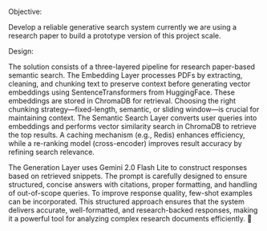 Objective:

Develop a reliable generative search system currently we are using a research paper to build a prototype version of this project scale.

Design:

The solution consists of a three-layered pipeline for research paper-based semantic search. The Embedding Layer processes PDFs by extracting, cleaning, and chunking text to preserve context before generating vector embeddings using SentenceTransformers from HuggingFace. These embeddings are stored in ChromaDB for retrieval. Choosing the right chunking strategy—fixed-length, semantic, or sliding window—is crucial for maintaining context. The Semantic Search Layer converts user queries into embeddings and performs vector similarity search in ChromaDB to retrieve the top results. A caching mechanism (e.g., Redis) enhances efficiency, while a re-ranking model (cross-encoder) improves result accuracy by refining search relevance.

The Generation Layer uses Gemini 2.0 Flash Lite to construct responses based on retrieved snippets. The prompt is carefully designed to ensure structured, concise answers with citations, proper formatting, and handling of out-of-scope queries. To improve response quality, few-shot examples can be incorporated. This structured approach ensures that the system delivers accurate, well-formatted, and research-backed responses, making it a powerful tool for analyzing complex research documents efficiently. 🚀
